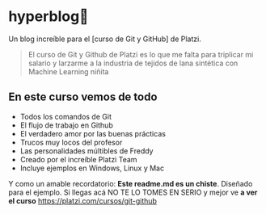 # hyperblog💚
Un blog increíble para el [curso de Git y GitHub]  de Platzi.

>El curso de Git y Github de Platzi es lo que me falta para triplicar mi salario y larzarme a la industria de tejidos de lana sintética con Machine Learning
>niñita

##  En este curso vemos de todo

* Todos los comandos de Git
* El flujo de trabajo en Github
* El verdadero amor por las buenas prácticas
* Trucos muy locos del profesor
* Las personalidades múltibles de Freddy
* Creado por el increíble Platzi Team
* Incluye ejemplos en Windows, Linux y Mac

Y como un amable recordatorio: **Este readme.md es un chiste**. Diseñado para el ejemplo. Si llegas acá NO TE LO TOMES EN SERIO y mejor ve **a ver el curso** https://platzi.com/cursos/git-github
